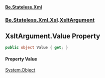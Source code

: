#### [Be.Stateless.Xml](README.md 'README')
### [Be.Stateless.Xml.Xsl](Be.Stateless.Xml.Xsl.md 'Be.Stateless.Xml.Xsl').[XsltArgument](XsltArgument.md 'Be.Stateless.Xml.Xsl.XsltArgument')

## XsltArgument.Value Property

```csharp
public object Value { get; }
```

#### Property Value
[System.Object](https://docs.microsoft.com/en-us/dotnet/api/System.Object 'System.Object')